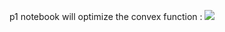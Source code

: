 p1 notebook will optimize the convex function : <img src="https://latex.codecogs.com/gif.latex?3x_1^2 + 12x_1 +8x_2^2 + 8x_2 +6x_1x_2" /> 
